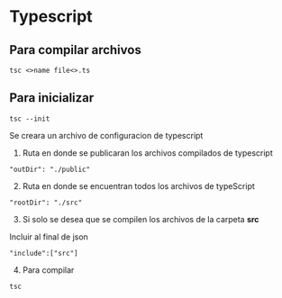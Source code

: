 # Typescript

## Para compilar archivos
```
tsc <>name file<>.ts
```
## Para inicializar
```
tsc --init
```
Se creara un archivo de configuracion de typescript

1. Ruta en donde se publicaran los archivos compilados de typescript
```
"outDir": "./public"
```
2. Ruta en donde se encuentran todos los archivos de typeScript
```
"rootDir": "./src"
```
3. Si solo se desea que se compilen los archivos de la carpeta **src**

Incluir al final de json
```
"include":["src"]
```
4. Para compilar
```
tsc
```